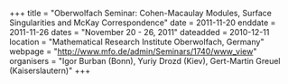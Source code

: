 +++
title = "Oberwolfach Seminar: Cohen-Macaulay Modules, Surface Singularities and McKay Correspondence"
date = 2011-11-20
enddate = 2011-11-26
dates = "November 20 - 26, 2011"
dateadded = 2010-12-11
location = "Mathematical Research Institute Oberwolfach, Germany"
webpage = "http://www.mfo.de/admin/Seminars/1740/www_view"
organisers = "Igor Burban (Bonn), Yuriy Drozd (Kiev), Gert-Martin Greuel (Kaiserslautern)"
+++
